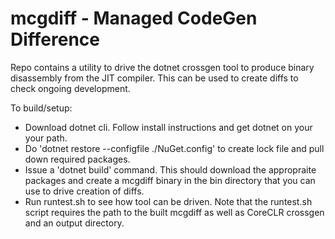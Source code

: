 # mcgdiff - Managed CodeGen Difference

Repo contains a utility to drive the dotnet crossgen tool to produce
binary disassembly from the JIT compiler.  This can be used to create
diffs to check ongoing development.

To build/setup:

* Download dotnet cli.  Follow install instructions and get dotnet on your
  your path.
* Do 'dotnet restore --configfile ./NuGet.config' to create lock file and 
  pull down required packages.
* Issue a 'dotnet build' command.  This should download the appropraite
  packages and create a mcgdiff binary in the bin directory that you can
  use to drive creation of diffs.
* Run runtest.sh to see how tool can be driven.  Note that the runtest.sh
  script requires the path to the built mcgdiff as well as CoreCLR crossgen
  and an output directory.